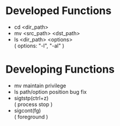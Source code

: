 # Developed Functions
* cd \<dir_path\>
* mv \<src_path\> \<dst_path\>
* ls \<dir_path\> \<options\> 
<br>    ( options: "-l", "-al" )

# Developing Functions
* mv maintain privilege
* ls path/option position bug fix
* sigtstp(ctrl+z) <br>    ( process stop )
* sigcont(fg) <br>    ( foreground )
